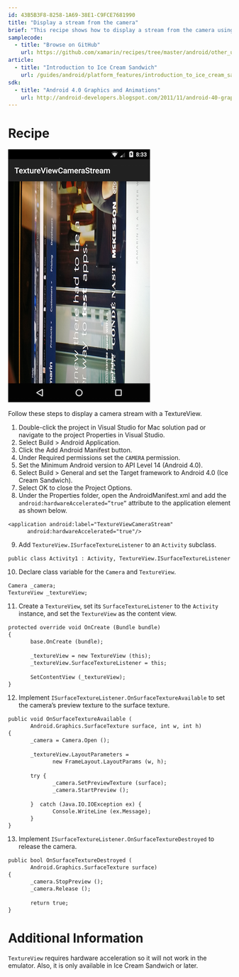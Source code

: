 ```yaml
---
id: 43B5B3F8-8258-1A69-38E1-C9FCE7681990
title: "Display a stream from the camera"
brief: "This recipe shows how to display a stream from the camera using a TextureView."
samplecode:
  - title: "Browse on GitHub" 
    url: https://github.com/xamarin/recipes/tree/master/android/other_ux/textureview/display_a_stream_from_the_camera
article:
  - title: "Introduction to Ice Cream Sandwich" 
    url: /guides/android/platform_features/introduction_to_ice_cream_sandwich
sdk:
  - title: "Android 4.0 Graphics and Animations" 
    url: http://android-developers.blogspot.com/2011/11/android-40-graphics-and-animations.html
---
```


<a name="Recipe" class="injected"></a>


# Recipe
 [ ![](Images/textureview.png)](Images/textureview.png)

Follow these steps to display a camera stream with a TextureView.

1.  Double-click the project in Visual Studio for Mac solution pad or navigate to the project Properties in Visual Studio.
2.  Select Build &gt; Android Application.
3.  Click the Add Android Manifest button.
4.  Under Required permissions set the `CAMERA` permission.
5.  Set the Minimum Android version to API Level 14 (Android 4.0).
6.  Select Build &gt; General and set the Target framework to Android 4.0 (Ice Cream Sandwich).
7.  Select OK to close the Project Options.
8.  Under the Properties folder, open the AndroidManifest.xml and add the `android:hardwareAccelerated=”true”` attribute to the application element as shown below.


```
<application android:label="TextureViewCameraStream"
      android:hardwareAccelerated="true"/>
```
<ol start="9">
  <li>Add <code>TextureView.ISurfaceTextureListener</code> to an <code>Activity</code> subclass.</li>
</ol>

```
public class Activity1 : Activity, TextureView.ISurfaceTextureListener
```

<ol start="10">
  <li>Declare class variable for the <code>Camera</code> and <code>TextureView</code>.</li>
</ol>

```
Camera _camera;
TextureView _textureView;
```

<ol start="11">
  <li>Create a <code>TextureView</code>, set its <code>SurfaceTextureListener</code> to the <code>Activity</code> instance, and set the <code>TextureView</code> as the content view. </li>
</ol>

```
protected override void OnCreate (Bundle bundle)
{
       base.OnCreate (bundle);

       _textureView = new TextureView (this);
       _textureView.SurfaceTextureListener = this;

       SetContentView (_textureView);
}
```

<ol start="12">
  <li>Implement <code>ISurfaceTextureListener.OnSurfaceTextureAvailable</code> to set the camera’s preview texture to the surface texture.</li>
</ol>

```
public void OnSurfaceTextureAvailable (
       Android.Graphics.SurfaceTexture surface, int w, int h)
{
       _camera = Camera.Open ();

       _textureView.LayoutParameters =
              new FrameLayout.LayoutParams (w, h);

       try {
              _camera.SetPreviewTexture (surface);
              _camera.StartPreview ();

       }  catch (Java.IO.IOException ex) {
              Console.WriteLine (ex.Message);
       }
}
```

<ol start="13">
  <li>Implement <code>ISurfaceTextureListener.OnSurfaceTextureDestroyed</code> to release the camera.</li>
</ol>

```
public bool OnSurfaceTextureDestroyed (
       Android.Graphics.SurfaceTexture surface)
{
       _camera.StopPreview ();
       _camera.Release ();

       return true;
}
```

 <a name="Additional_Information" class="injected"></a>


# Additional Information

`TextureView` requires hardware acceleration so it will not work in the
emulator. Also, it is only available in Ice Cream Sandwich or later.

